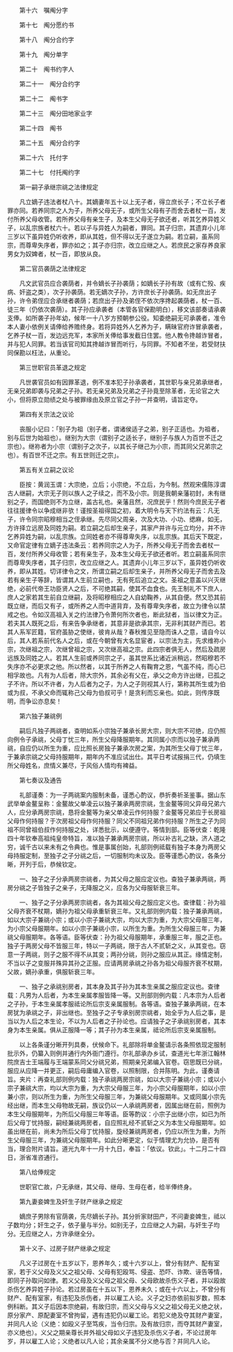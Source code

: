 <!-- { "loadSidebar": true } -->
　　第十六　嘱阄分字

　　第十七　阄分愿约书

　　第十八　阄分合约字

　　第十九　阄分单字

　　第二十　阄书约字人

　　第二十一　阄分合约字

　　第二十二　阄书字

　　第二十三　阄分田地家业字

　　第二十四　阄书

　　第二十五　阄分合约字

　　第二十六　托付字

　　第二十七　付托阄约字

　　第一嗣子承继宗祧之法律规定

　　凡立嫡子违法者杖八十。其嫡妻年五十以上无子者，得立庶长子；不立长子者罪亦同。若养同宗之人为子，所养父母无子，或所生父母有子而舍去者杖一百，发付所养父母收管。若所养父母有亲生子，及本生父母无子欲还者，听其乞养异姓义子，以乱宗族者杖六十。若以子与异姓人为嗣者，罪同。其子归宗，其遗弃小儿年三岁以下虽异姓仍听收养，即从其姓，但不得以无子遂立为嗣。若立嗣，虽系同宗，而尊卑失序者，罪亦如之；其子亦归宗，改立应继之人。若庶民之家存养良家男女为奴婢者，杖一百，即放从良。

　　第二官员袭荫之法律规定

　　凡文武官员应合袭荫者，并令嫡长子孙袭荫；如嫡长子孙有故（或有亡殁、疾病、奸盗之类），次子孙袭荫。若无嫡次子孙，方许庶长子孙袭荫。如无庶出子孙，许令弟侄应合承继者袭荫；若庶出子孙及弟侄不依次序搀起袭荫者，杖一百、徒三年（仍依次袭荫）。其子孙应承袭者（本管各官保勘明白），移文该部奏请承袭支俸。如所袭子孙年幼，候年一十八岁方预朝参公役。知委绝嗣无可承袭者，准令本人妻小依例关请俸给养赡终身。若将异姓外人乞养为子，瞒昧官府诈冒承袭者，乞养子杖一百，发边远充军，本家所关俸给事发截日住罢。他人教令搀越诈冒者，并与犯人同罪。若当该官司知其搀越诈冒而听行，与同罪。不知者不坐，若受财扶同保勘以枉法，从重论。

　　第三世职官员革退之规定

　　凡世袭官员如有因罪革退，例不准本犯子孙承袭者，其世职与亲兄弟承继者，无亲兄弟即袭与兄弟之子孙。若无亲兄弟及兄弟之子孙竟至除革者，无论官之大小，但将原立勋绩之处与被罪缘由及原立官之子孙一并查明，请旨定夺。

　　第四有关宗法之议论

　　丧服小记曰：「别子为祖（别子者，谓诸侯适子之弟，别子正适也。为祖者，别与后世为始祖也）。继别为大宗（谓别子之适长子，继别子与族人为百世不迁之宗也）。继祢者为小宗（谓别子之次子，以其长子继己为小宗，而其同父兄弟宗之也）。有百世不迁之宗。有五世则迁之宗」。

　　第五有关立嗣之议论

　　臣按：黄润玉谓：大宗绝，立后；小宗绝，不立后，为今制。然观宋儒陈淳谓古人继嗣，大宗无子则以族人之子续之，而不及小宗。则是我朝亲藩初封，未有继别之子，而国绝则不为立继，盖古礼也。亲藩且然，况庶民乎！然则今庶民无子者往往援律令以争成继非欤！谨按圣祖得国之初，着大明令与天下约法有云：凡无子，许令同宗昭穆相当之侄承继。先尽同父周亲，次及大功、小功、缌麻，如无，方许择立远房及同姓为嗣。若立嗣之后却生亲子，其家产并许与元立均分，并不许乞养异姓为嗣，以乱宗族。立同姓者亦不得尊卑失序，以乱宗族。其后天下既定，又命官定律有立嫡子违法条云：若养同宗之人为子，所养父母无子而舍去者杖一百，发付所养父母收管；若有亲生子，及本生父母无子欲还者听。若立嗣虽系同宗而尊卑失序者，其子归宗，改立应继之人。其遗弃小儿年三岁以下，虽异姓仍听收养，即从其姓。切详律令之文，所谓立嗣之后却生亲子，并所养父母无子而舍去及若有亲生子等辞，皆谓其人生前立嗣也，无有死后追立之文。圣祖之意盖以兴灭继绝，必前代帝王功臣贤人之后，不可绝其嗣，使其不血食也。先王制礼不下庶人，庶人之家若其生前自立继嗣，及将昭穆相应之人自幼鞠养，从其自便。然又恐其前既立继，而后又有子，或所养之人而中道背弃，及有尊卑失序者，故立为律令以禁戒之也。令如汉高祖入关之约法律乃令萧何所次者也，断此狱者，当以律文为正。若夫其人既死之后，有来告争承继者，其意非是欲承其宗，无非利其财产而已。若其人系军匠籍，官府虽胁之使继，彼肯从哉？春秋推见至隐而诛人之意，请自今以后，其人若系前代名人之后，或在今朝曾有大名显宦者，以宗法为主，先求维祢小宗，次继祖之宗，次继曾祖之宗，又次继高祖之宗。此四宗者俱无人，然后及疏房远族及同姓之人。若其人生前或养同宗之子，虽其世系比诸近派稍远，然昭穆若不失序亦不必更求之他。所以然者，以其于所养之人有鞠育之恩，气虽不纯，而心已相孚故也。凡有为人后者，除大宗外，其余必有父在，承父之命方许出继，已孤之子不许。所以不许者，为人后者为之子，为人之子则视其人行，第称其所生或为伯或为叔，不承父命而辄称己父母为伯叔可乎！是贪利而忘亲也。如此，则传序既明，而争讼亦息矣！

　　第六独子兼祧例

　　嗣后凡独子两祧者，查明如系小宗独子兼承长房大宗，则大宗不可绝，应仍照向例令子承祧，父母丁忧三年，所生父母降服期年。其同属小宗而以独子兼承两祧，自应仍以所生为重，应比照长房独子兼承次房之案，为其所生父母丁忧三年，于兼承宗祧之父母持服期年，期年内不准应试出仕。其平日考试报捐三代，仍填生所父母姓名，庶情义兼尽，于风俗人情均有裨益。

　　第七奏议及通告

　　礼部谨奏：为一子两祧案内服制未备，谨悉心酌议，恭折奏祈圣鉴事。据山东武举单金鳌呈称：金鳌故父单凌云以独子兼承两房宗祧，生金鳌等同父异母兄弟六人，应分承两房宗祧，恳将金鳌等为亲父单凌云作何持服？金鳌等兄弟应于长房祖父母作何持服？于次房祖父母作何持服？同父不同祖兄弟作何持服？所生之子为同祖不同曾祖伯叔作何持服之处，详悉批示，以便遵守。等情到部。臣等伏查：乾隆四十年钦奉高祖纯皇帝特旨，准以独子兼承两房宗祧，所以补古礼之缺，济人道之穷，诚千古以来未有之令典也。惟是事属创始，礼部则例祗载有独子本身为两房父母持服定制，至独子之子分祧之后，一切服制均未议及。臣等谨悉心酌议，各条分晰，开列于后，恭候钦定。

　　一、独子之子分承两房宗祧者，为其父母之服应定议也。查独子兼承两祧，两房分祧之子皆独子之亲子，无降服之义，应各为父母服斩衰三年。

　　一、独子之子分承两房宗祧者，各为其祖父母之服应定义也。查律载：孙为祖父母齐衰不杖期，嫡孙为祖父母承重斩衰三年。又礼部则例内载：独子兼承两祧，如以大宗子兼祧小宗；或以小宗子兼祧大宗，均以大宗为重，为大宗父母服三年，为小宗父母服期年。如以小宗子兼祧小宗，以所生为重。为所生父母服三年，为兼祧父母服期年。各等语。臣等伏查：孙为祖父母服期年，承重服三年，服之正也。独子于两房父母不皆服三年，特以一子两祧，限于古人不贰斩之义，从其变也。窃意一子两祧，则子之服不得不从其变；两孙分祧，则孙之服应从其正。缘情定制，不当以子之变服并殊异其孙之正服。应请两房承祧之孙各为祖父母服齐衰不杖期，父故，嫡孙承重，俱服斩衰三年。

　　一、独子之承祧别房者，其本身及其子孙为其本生亲属之服应定议也。查律载：凡男为人后者，为本生亲属孝服皆降一等。又刑部则例内载：凡本宗为人后者之子孙，于本生亲属孝服祗论所后宗支亲属服制。各等语。查独子兼承两祧，在本房犹为承祧之子，非出继也。至独子之子专承别房宗祧者，始全乎为人后之事，是当以为人后之本生论，不以为人后者之子孙论也。应请独子之子承祧别房者，其本身为本生亲属。俱从正服降一等；其子孙为本生亲属，祗论所后宗支亲属服制。

　　以上各条谨分晰开列具奏，伏候命下。礼部除将单金鳌请示各条照依现定服制批示外，仍纂入则例并通行内外衙门遵行。尔礼部承办乡试，查道光七年浙江翰林院庶吉士王端履与王端蒙系同父分祧兄弟，照期亲兄弟编入官卷。窃思既已分祧，服应从应降一并更正，嗣后毋庸编入官卷，以照制限，合并陈明。为此，谨奏请旨。夹片：再查礼部则例内载：独子承祧两房宗祧，如以大宗子兼祧小宗；或以小宗子兼祧大宗，均以大宗为重，为大宗父母服三年，为小宗父母服期年，如以小宗兼小宗，则以所生为重，为所生父母服三年，为兼祧父母服期年。又或同属小宗先经出继，而本生父母物故无嗣，族议仍以一人承祧两房者，因属出继在前，照例为本生父母服期年，为所后父母服三年等语。臣等酌议：小宗子出继小宗，如已为所后父母丁忧持服，嗣经兼祧两房者，自应照礼经不贰斩之义为本生父母服期年。如虽出继在前，尚未为所后父母丁忧持服，旋经兼祧两房者，仍应以所生为重，为所生父母服三年，为兼祧父母服期年。如此分晰更定，似于情理尤为允协，是否有当，理合附片请旨。道光九年十一月十九日，奉旨：「依议。钦此」。十二月二十四日，浙省准咨通行。

　　第八给俸规定

　　世职官亡故，户无承继，其父母、继母、生母在者，给半俸终身。

　　第九妻妾婢生及奸生子财产继承之规定

　　嫡庶子男除有官荫袭，先尽嫡长子孙。其分折家财田产，不问妻妾婢生，祗以子数均分；奸生之子，依子量与半分。如别无子，立应继之人为嗣，与奸生子均分。无应继之人，方许承继全分。

　　第十义子、过房子财产继承之规定

　　凡义子过房在十五岁以下，恩养年久；或十六岁以上，曾分有财产、配有室家，若于义父母及义父之祖父母、父母有犯殴骂、侵盗、恐吓、诈欺、诬告等情，即同子孙取问如律。若义父母及义父母之祖父母、父母欧故杀伤义子者，并以殴故杀伤乞养异姓子孙论。若过房虽在十五以下，恩养未久；或在十六以上，不曾分有财产、配有室家，有违犯及杀伤者，并以雇工人论。义子之妇亦依前拟岁数，照本例科断。其义子后因本宗绝嗣，有故归宗，而义父母与义父之祖父母无义绝之状，原分家产、原配妻室不曾拘留，遇有违犯仍以雇工论。若犯义绝及夺其财产妻室，并同凡人论（义绝：如殴义子至笃疾，当令归宗。及有故归宗，而夺其财产妻室，亦义绝也）。义父之期亲尊长并外祖父母如义子违犯及杀伤义子者，不论过房年岁，并以雇工人论；义绝者以凡人论；其余亲属不分义绝与否？并同凡人论。

